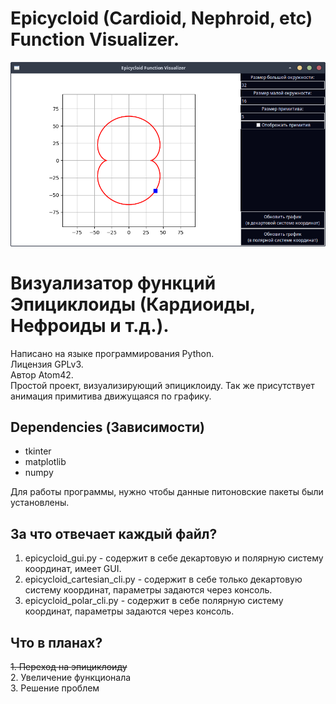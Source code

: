 # Epicycloid (Cardioid, Nephroid, etc) Function Visualizer.
![Example of a working programm](example.png "example")
# Визуализатор функций Эпициклоиды (Кардиоиды, Нефроиды и т.д.).
Написано на языке программирования Python.  
Лицензия GPLv3.  
Автор Atom42.  
Простой проект, визуализирующий эпициклоиду. Так же присутствует анимация примитива движущаяся по графику.  
## Dependencies (Зависимости)
- tkinter
- matplotlib
- numpy

Для работы программы, нужно чтобы данные питоновские пакеты были установлены.

## За что отвечает каждый файл?
1. epicycloid_gui.py - содержит в себе декартовую и полярную систему координат, имеет GUI.
2. epicycloid_cartesian_cli.py - содержит в себе только декартовую систему координат, параметры задаются через консоль.
3. epicycloid_polar_cli.py - содержит в себе полярную систему координат, параметры задаются через консоль.

## Что в планах?
~~1. Переход на эпициклоиду~~  
2. Увеличение функционала  
3. Решение проблем  
